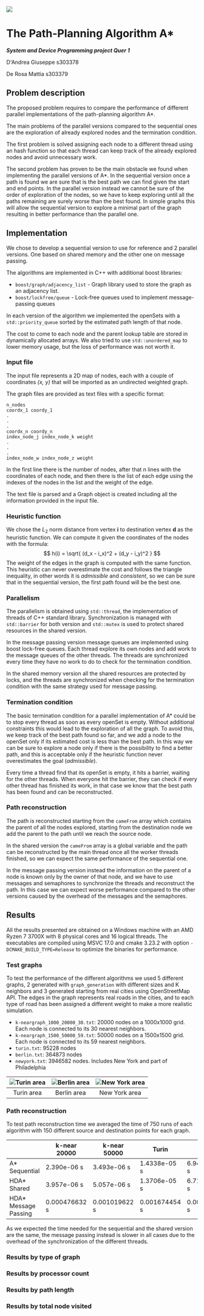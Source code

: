
![](./imgs/polito_logo_2021_blu.jpg)
# The Path-Planning Algorithm A*

__*System and Device Programming project Quer 1*__

D'Andrea Giuseppe s303378

De Rosa Mattia s303379

## Problem description

The proposed problem requires to compare the performance of different parallel implementations of the path-planning
algorithm A*.

The main problems of the parallel versions compared to the sequential ones are the exploration of already explored nodes
and the termination condition.

The first problem is solved assigning each node to a different thread using an hash function so that each thread can
keep track of the already explored nodes and avoid unnecessary work.

The second problem has proven to be the main obstacle we found when implementing the parallel versions of A*. In the
sequential version once a path is found we are sure that is the best path we can find given the start and end points. In
the parallel version instead we cannot be sure of the order of exploration of the nodes, so we have to keep
exploring until all the paths remaining are surely worse than the best found. In simple graphs this will allow the
sequential version to explore a minimal part of the graph resulting in better performance than the parallel one.

## Implementation

We chose to develop a sequential version to use for reference and 2 parallel versions. One based on shared memory and
the other one on message passing.

The algorithms are implemented in C++ with additional boost libraries:
- `boost/graph/adjacency_list` - Graph library used to store the graph as an adjacency list.
- `boost/lockfree/queue` - Lock-free queues used to implement message-passing queues

In each version of the algorithm we implemented the openSets with a `std::priority_queue` sorted by the estimated path
length of that node. 

The cost to come to each node and the parent lookup table are stored in dynamically allocated arrays. We also tried to
use `std::unordered_map` to lower memory usage, but the loss of performance was not worth it. 

### Input file

The input file represents a 2D map of nodes, each with a couple of coordinates _(x, y)_ that will be imported as an
undirected weighted graph.

The graph files are provided as text files with a specific format:

```
n_nodes
coordx_1 coordy_1
.
.
.
coordx_n coordy_n
index_node_j index_node_k weight
.
.
.
index_node_w index_node_z weight
```

In the first line there is the number of nodes, after that n lines with the coordinates of each node, and then there is
the list of each edge using the indexes of the nodes in the list and the weight of the edge.

The text file is parsed and a Graph object is created including all the information provided in the input file.

### Heuristic function

We chose the $L_2$ norm distance from vertex __i__ to destination vertex __d__ as the heuristic function. We can compute
it given the coordinates of the nodes with the formula: $$ h(i) = \sqrt{ (d_x - i_x)^2 + (d_y - i_y)^2 } $$
The weight of the edges in the graph is computed with the same function. This heuristic can never overestimate the
cost and follows the triangle inequality, in other words it is _admissible_ and _consistent_, so we can be sure that in
the sequential version, the first path found will be the best one.

### Parallelism

The parallelism is obtained using `std::thread`, the implementation of threads of C++ standard library. Synchronization
is managed with `std::barrier` for both version and `std::mutex` is used to protect shared resources in the shared
version.

In the message passing version message queues are implemented using boost lock-free queues. Each thread explore its own
nodes and add work to the message queues of the other threads. The threads are synchronized every time they have no work
to do to check for the termination condition.

In the shared memory version all the shared resources are protected by locks, and the threads are synchronized when
checking for the termination condition with the same strategy used for message passing.

### Termination condition

The basic termination condition for a parallel implementation of A* could be to stop every thread as soon as every
openSet is empty. Without additional constraints this would lead to the exploration of all the graph. To avoid this, we 
keep track of the best path found so far, and we add a node to the openSet only if its estimated cost is less than the
best path. In this way we can be sure to explore a node only if there is the possibility to find a better path, and this
is acceptable only if the heuristic function never overestimates the goal (_admissible_).

Every time a thread find that its openSet is empty, it hits a barrier, waiting for the other threads. When everyone hit
the barrier, they can check if every other thread has finished its work, in that case we know that the best path has
been found and can be reconstructed.

### Path reconstruction

The path is reconstructed starting from the `cameFrom` array which contains the parent of all the nodes explored,
starting from the destination node we add the parent to the path until we reach the source node.

In the shared version the `cameFrom` array is a global variable and the path can be reconstructed by the main thread
once all the worker threads finished, so we can expect the same performance of the sequential one.

In the message passing version instead the information on the parent of a node is known only by the owner of that node,
and we have to use messages and semaphores to synchronize the threads and reconstruct the path. In this case we can
expect worse performance compared to the other versions caused by the overhead of the messages and the semaphores.

## Results

All the results presented are obtained on a Windows machine with an AMD Ryzen 7 3700X with 8 physical cores and 16
logical threads. The executables are compiled using MSVC 17.0 and cmake 3.23.2 with option `-DCMAKE_BUILD_TYPE=Release`
to optimize the binaries for performance.

### Test graphs

To test the performance of the different algorithms we used 5 different graphs, 2 generated with `graph_generation` with
different sizes and K neighbors and 3 generated starting from real cities using OpenStreetMap API. The edges in the
graph represents real roads in the cities, and to each type of road has been assigned a different weight to make a more
realistic simulation. 

- `k-neargraph_1000_20000_30.txt`: 20000 nodes on a 1000x1000 grid. Each node is connected to its 30 nearest neighbors.
- `k-neargraph_1500_50000_59.txt`: 50000 nodes on a 1500x1500 grid. Each node is connected to its 59 nearest neighbors.
- `turin.txt`: 95228 nodes
- `berlin.txt`: 364873 nodes
- `newyork.txt`: 3946582 nodes. Includes New York and part of Philadelphia

| ![Turin area](./imgs/turin_area.png) | ![Berlin area](./imgs/berlin_area.png) | ![New York area](./imgs/newyork_area.png) |
| :--: | :--: | :--: |
| Turin area | Berlin area | New York area |


### Path reconstruction

To test path reconstruction time we averaged the time of 750 runs of each algorithm with 150 different source and
destination points for each graph.

|                      | k-near 20000  | k-near 50000  | Turin         | Berlin        | New York      |
|----------------------|---------------|---------------|---------------|---------------|---------------|
| A* Sequential        | 2.390e-06 s   | 3.493e-06 s   | 1.4338e-05 s  | 6.9426e-05 s  | 0.000403660 s |
| HDA* Shared          | 3.957e-06 s   | 5.057e-06 s   | 1.3706e-05 s  | 6.7179e-05 s  | 0.000399261 s |
| HDA* Message Passing | 0.000476632 s | 0.001019622 s | 0.001674454 s | 0.008170810 s | 0.044614082 s |

As we expected the time needed for the sequential and the shared version are the same, the message passing instead is
slower in all cases due to the overhead of the synchronization of the different threads.

### Results by type of graph

### Results by processor count

### Results by path length

### Results by total node visited


